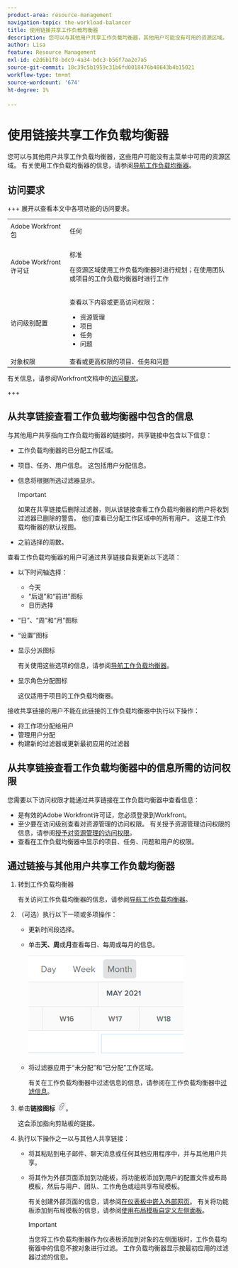 ```yaml
---
product-area: resource-management
navigation-topic: the-workload-balancer
title: 使用链接共享工作负载均衡器
description: 您可以与其他用户共享工作负载均衡器，其他用户可能没有可用的资源区域。 有关使用工作负载均衡器的信息，请参阅导航工作负载均衡器。
author: Lisa
feature: Resource Management
exl-id: e2d6b1f8-bdc9-4a34-bdc3-b56f7aa2e7a5
source-git-commit: 18c39c5b1959c31b6fd0018476b48643b4b15021
workflow-type: tm+mt
source-wordcount: '674'
ht-degree: 1%

---
```


# 使用链接共享工作负载均衡器

您可以与其他用户共享工作负载均衡器，这些用户可能没有主菜单中可用的资源区域。 有关使用工作负载均衡器的信息，请参阅[导航工作负载均衡器](../../resource-mgmt/workload-balancer/navigate-the-workload-balancer.md)。

## 访问要求

+++ 展开以查看本文中各项功能的访问要求。

<table style="table-layout:auto"> 
 <col> 
 <col> 
 <tbody> 
  <tr> 
   <td>Adobe Workfront包</td> 
   <td><p>任何</p></td>
  </tr>
  <tr> 
   <td>Adobe Workfront许可证</td> 
   <td><p>标准</p>
       <p>在资源区域使用工作负载均衡器时进行规划；在使用团队或项目的工作负载均衡器时进行工作</p></td>
  </tr>
  <tr> 
   <td>访问级别配置</td> 
   <td> <p>查看以下内容或更高访问权限：</p> 
    <ul> 
     <li>资源管理</li> 
     <li>项目</li> 
     <li>任务</li> 
     <li>问题</li> 
    </ul>
   </td> 
  </tr> 
  <tr> 
   <td>对象权限</td> 
   <td>查看或更高权限的项目、任务和问题</td> 
  </tr> 
 </tbody> 
</table>

有关信息，请参阅Workfront文档中的[访问要求](/help/quicksilver/administration-and-setup/add-users/access-levels-and-object-permissions/access-level-requirements-in-documentation.md)。

+++

## 从共享链接查看工作负载均衡器中包含的信息

与其他用户共享指向工作负载均衡器的链接时，共享链接中包含以下信息：

* 工作负载均衡器的已分配工作区域。
* 项目、任务、用户信息。 这包括用户分配信息。
* 信息将根据所选过滤器显示。

  >[!IMPORTANT]
  >
  >如果在共享链接后删除过滤器，则从该链接查看工作负载均衡器的用户将收到过滤器已删除的警告。 他们查看已分配工作区域中的所有用户。 这是工作负载均衡器的默认视图。

* 之前选择的周数。

查看工作负载均衡器的用户可通过共享链接自我更新以下选项：

* 以下时间轴选择：

   * 今天
   * “后退”和“前进”图标
   * 日历选择

* “日”、“周”和“月”图标
* “设置”图标
* 显示分派图标

  有关使用这些选项的信息，请参阅[导航工作负载均衡器](../../resource-mgmt/workload-balancer/navigate-the-workload-balancer.md)。

* 显示角色分配图标

  这仅适用于项目的工作负载均衡器。

接收共享链接的用户不能在此链接的工作负载均衡器中执行以下操作：

* 将工作项分配给用户
* 管理用户分配
* 构建新的过滤器或更新最初应用的过滤器

## 从共享链接查看工作负载均衡器中的信息所需的访问权限

您需要以下访问权限才能通过共享链接在工作负载均衡器中查看信息：

* 是有效的Adobe Workfront许可证，您必须登录到Workfront。
* 至少要在访问级别查看对资源管理的访问权限。 有关授予资源管理访问权限的信息，请参阅[授予对资源管理的访问权限](../../administration-and-setup/add-users/configure-and-grant-access/grant-access-resource-management.md)。
* 查看在工作负载均衡器中显示的项目、任务、问题和用户的权限。

## 通过链接与其他用户共享工作负载均衡器

1. 转到工作负载均衡器

   有关访问工作负载均衡器的信息，请参阅[导航工作负载均衡器](../../resource-mgmt/workload-balancer/navigate-the-workload-balancer.md)。

1. （可选）执行以下一项或多项操作：

   * 更新时间段选择。
   * 单击&#x200B;**天、周**&#x200B;或&#x200B;**月**&#x200B;查看每日、每周或每月的信息。

     ![](assets/month-icon-on-toolbar-selected-wb-350x226.png)

   * 将过滤器应用于“未分配”和“已分配”工作区域。

     有关在工作负载均衡器中过滤信息的信息，请参阅在工作负载均衡器中[过滤信息](../../resource-mgmt/workload-balancer/filter-information-workload-balancer.md)。

1. 单击&#x200B;**链接图标** ![链接图标](assets/wb-shearable-link-icon-small.png)。

   这会添加指向剪贴板的链接。

1. 执行以下操作之一以与其他人共享链接：

   * 将其粘贴到电子邮件、聊天消息或任何其他应用程序中，并与其他用户共享。
   * 将其作为外部页面添加到功能板，将功能板添加到用户的配置文件或布局模板，然后与用户、团队、工作角色或组共享布局模板。

     有关创建外部页面的信息，请参阅[在仪表板中嵌入外部网页](../../reports-and-dashboards/dashboards/creating-and-managing-dashboards/embed-external-web-page-dashboard.md)。 有关将功能板添加到布局模板的信息，请参阅[使用布局模板自定义左侧面板](../../administration-and-setup/customize-workfront/use-layout-templates/customize-left-panel.md)。

     >[!IMPORTANT]
     >
     >当您将工作负载均衡器作为仪表板添加到对象的左侧面板时，工作负载均衡器中的信息不按对象进行过滤。 工作负载均衡器显示按最初应用的过滤器过滤的信息。
